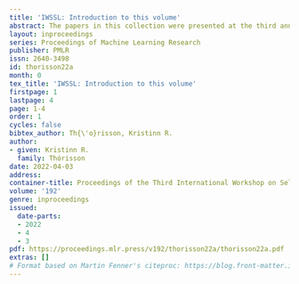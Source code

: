 ```yaml
---
title: 'IWSSL: Introduction to this volume'
abstract: The papers in this collection were presented at the third annual International Workshop on Self-Supervised Learning (IWSSL-22), held at Reykjavik University in Reykjavik, Iceland, on July 28th and 29th, 2022. Weighing in together at a total of 127 pages, these 10 papers of exceptional quality describe leading AI research from Europe and the USA, both theoretical and applied. The challenges they focus on, and the many foundational ideas proposed to address them, are sure to be at the center of all significant advances in AI research in the coming decades.
layout: inproceedings
series: Proceedings of Machine Learning Research
publisher: PMLR
issn: 2640-3498
id: thorisson22a
month: 0
tex_title: 'IWSSL: Introduction to this volume'
firstpage: 1
lastpage: 4
page: 1-4
order: 1
cycles: false
bibtex_author: Th{\'o}risson, Kristinn R.
author:
- given: Kristinn R.
  family: Thórisson
date: 2022-04-03
address:
container-title: Proceedings of the Third International Workshop on Self-Supervised Learning
volume: '192'
genre: inproceedings
issued:
  date-parts:
  - 2022
  - 4
  - 3
pdf: https://proceedings.mlr.press/v192/thorisson22a/thorisson22a.pdf
extras: []
# Format based on Martin Fenner's citeproc: https://blog.front-matter.io/posts/citeproc-yaml-for-bibliographies/
---
```

